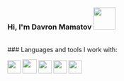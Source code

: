 ### Hi, I'm Davron Mamatov <img src="https://media.giphy.com/media/hvRJCLFzcasrR4ia7z/giphy.gif" width="50px"/>
<br/>
### Languages and tools I work with:

<code><img src="https://www.freeiconspng.com/thumbs/html5-icon/html5-icon-4.png" width="30px"/></code>
<code><img src="https://icon-library.com/images/css-icon-png/css-icon-png-8.jpg" width="32px"/></code>
<code><img src="https://iconape.com/wp-content/png_logo_vector/node-sass.png" width="30px"/></code>
<code><img src="https://upload.wikimedia.org/wikipedia/commons/thumb/b/b2/Bootstrap_logo.svg/512px-Bootstrap_logo.svg.png" width="30px"/></code>
<code><img src="https://preview.redd.it/oxtub3jii6281.png?width=416&format=png&auto=webp&s=85b9b173f2cbcdc99c96d37dd85dda54cabe6e39" width="30px"/></code>
